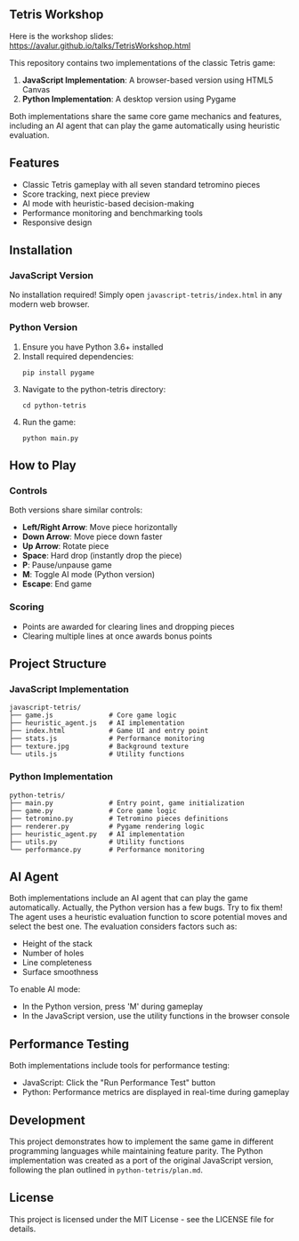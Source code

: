 ## Tetris Workshop

Here is the workshop slides: https://avalur.github.io/talks/TetrisWorkshop.html

This repository contains two implementations of the classic Tetris game:

1. **JavaScript Implementation**: A browser-based version using HTML5 Canvas
2. **Python Implementation**: A desktop version using Pygame

Both implementations share the same core game mechanics and features, including an AI agent that can play the game automatically using heuristic evaluation.

## Features

- Classic Tetris gameplay with all seven standard tetromino pieces
- Score tracking, next piece preview
- AI mode with heuristic-based decision-making
- Performance monitoring and benchmarking tools
- Responsive design

## Installation

### JavaScript Version

No installation required! Simply open `javascript-tetris/index.html` in any modern web browser.

### Python Version

1. Ensure you have Python 3.6+ installed
2. Install required dependencies:
   ```
   pip install pygame
   ```
3. Navigate to the python-tetris directory:
   ```
   cd python-tetris
   ```
4. Run the game:
   ```
   python main.py
   ```

## How to Play

### Controls

Both versions share similar controls:

- **Left/Right Arrow**: Move piece horizontally
- **Down Arrow**: Move piece down faster
- **Up Arrow**: Rotate piece
- **Space**: Hard drop (instantly drop the piece)
- **P**: Pause/unpause game
- **M**: Toggle AI mode (Python version)
- **Escape**: End game

### Scoring

- Points are awarded for clearing lines and dropping pieces
- Clearing multiple lines at once awards bonus points

## Project Structure

### JavaScript Implementation

```
javascript-tetris/
├── game.js              # Core game logic
├── heuristic_agent.js   # AI implementation
├── index.html           # Game UI and entry point
├── stats.js             # Performance monitoring
├── texture.jpg          # Background texture
└── utils.js             # Utility functions
```

### Python Implementation

```
python-tetris/
├── main.py              # Entry point, game initialization
├── game.py              # Core game logic
├── tetromino.py         # Tetromino pieces definitions
├── renderer.py          # Pygame rendering logic
├── heuristic_agent.py   # AI implementation
├── utils.py             # Utility functions
└── performance.py       # Performance monitoring
```

## AI Agent

Both implementations include an AI agent that can play the game automatically.
Actually, the Python version has a few bugs. Try to fix them!
The agent uses a heuristic evaluation function to score potential moves and select the best one. 
The evaluation considers factors such as:

- Height of the stack
- Number of holes
- Line completeness
- Surface smoothness

To enable AI mode:
- In the Python version, press 'M' during gameplay
- In the JavaScript version, use the utility functions in the browser console

## Performance Testing

Both implementations include tools for performance testing:

- JavaScript: Click the "Run Performance Test" button
- Python: Performance metrics are displayed in real-time during gameplay

## Development

This project demonstrates how to implement the same game in different programming languages while maintaining feature parity. The Python implementation was created as a port of the original JavaScript version, following the plan outlined in `python-tetris/plan.md`.

## License

This project is licensed under the MIT License - see the LICENSE file for details.
